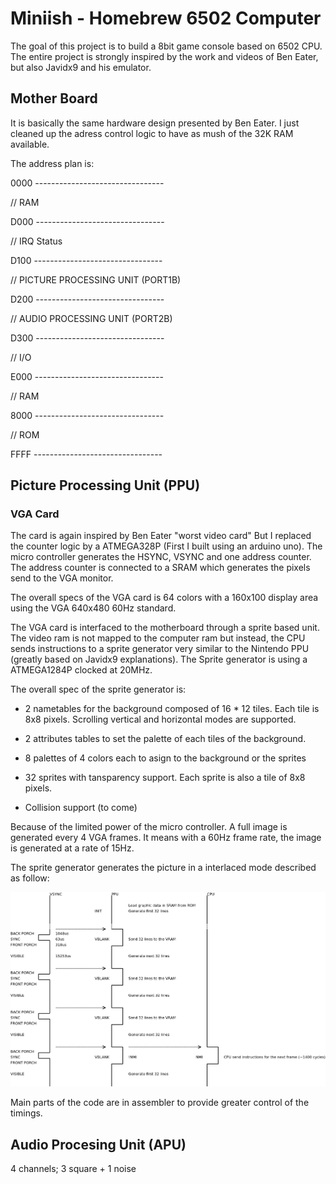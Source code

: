 # Miniish - Homebrew 6502 Computer

The goal of this project is to build a 8bit game console based on 6502 CPU.
The entire project is strongly inspired by the work and videos of Ben Eater, but
also Javidx9 and his emulator.

## Mother Board

It is basically the same hardware design presented by Ben Eater. I just cleaned
up the adress control logic to have as mush of the 32K RAM available.

The address plan is:

0000 --------------------------------

//   RAM

D000 --------------------------------

//   IRQ Status

D100 --------------------------------

//   PICTURE PROCESSING UNIT (PORT1B)

D200 --------------------------------

//   AUDIO PROCESSING UNIT (PORT2B)

D300 --------------------------------

//   I/O

E000 --------------------------------

//   RAM

8000 --------------------------------

//   ROM

FFFF --------------------------------

## Picture Processing Unit (PPU)

### VGA Card

The card is again inspired by Ben Eater "worst video card" But I replaced the
counter logic by a ATMEGA328P (First I built using an arduino uno). The micro
controller generates the HSYNC, VSYNC and one address counter. The address counter
is connected to a SRAM which generates the pixels send to the VGA monitor.

The overall specs of the VGA card is 64 colors with a 160x100 display area using
the VGA 640x480 60Hz standard.

The VGA card is interfaced to the motherboard through a sprite based unit. The
video ram is not mapped to the computer ram but instead, the CPU sends instructions
to a sprite generator very similar to the Nintendo PPU (greatly based on Javidx9
explanations). The Sprite generator is using a ATMEGA1284P clocked at 20MHz.

The overall spec of the sprite generator is:

* 2 nametables for the background composed of 16 * 12 tiles. Each tile is 8x8
pixels. Scrolling vertical and horizontal modes are supported.

* 2 attributes tables to set the palette of each tiles of the background.

* 8 palettes of 4 colors each to asign to the background or the sprites

* 32 sprites with tansparency support. Each sprite is also a tile of 8x8 pixels.

* Collision support (to come)

Because of the limited power of the micro controller. A full image is generated
every 4 VGA frames. It means with a 60Hz frame rate, the image is generated at a rate of 15Hz.

The sprite generator generates the picture in a interlaced mode described as follow:

![PPU signals](https://github.com/RomualdRousseau/Miniish/blob/main/Material/PPU%20signals.png)

Main parts of the code are in assembler to provide greater control of the timings.

## Audio Procesing Unit (APU)

4 channels; 3 square + 1 noise


